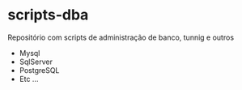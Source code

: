 # scripts-dba
Repositório com scripts de administração de banco, tunnig e outros 
 - Mysql
 - SqlServer
 - PostgreSQL
 - Etc ...
